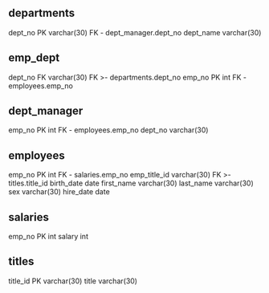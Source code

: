 departments
-
dept_no PK varchar(30) FK - dept_manager.dept_no
dept_name varchar(30)

emp_dept
-
dept_no FK varchar(30) FK >- departments.dept_no
emp_no PK int FK - employees.emp_no

dept_manager
-
emp_no PK int FK - employees.emp_no
dept_no varchar(30)

employees
-
emp_no PK int FK - salaries.emp_no
emp_title_id varchar(30) FK >- titles.title_id
birth_date date
first_name varchar(30)
last_name varchar(30)
sex varchar(30)
hire_date date

salaries
-
emp_no PK int
salary int

titles
-
title_id PK varchar(30)
title varchar(30)